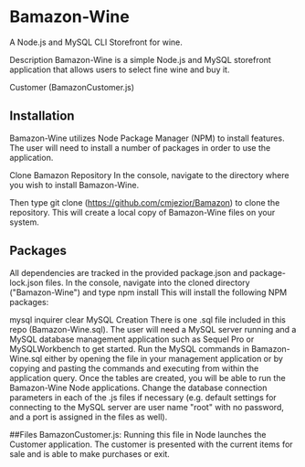 # Bamazon-Wine
A Node.js and MySQL CLI Storefront for wine.

Description
Bamazon-Wine is a simple Node.js and MySQL storefront application that allows users to select fine wine and buy it.

Customer (BamazonCustomer.js)

## Installation
Bamazon-Wine utilizes Node Package Manager (NPM) to install features. The user will need to install a number of packages in order to use the application.

Clone Bamazon Repository
In the console, navigate to the directory where you wish to install Bamazon-Wine.

Then type git clone (https://github.com/cmjezior/Bamazon) to clone the repository. This will create a local copy of Bamazon-Wine files on your system.

## Packages
All dependencies are tracked in the provided package.json and package-lock.json files. In the console, navigate into the cloned directory ("Bamazon-Wine") and type npm install This will install the following NPM packages:

mysql
inquirer
clear
MySQL Creation
There is one .sql file included in this repo (Bamazon-Wine.sql). The user will need a MySQL server running and a MySQL database management application such as Sequel Pro or MySQLWorkbench to get started. Run the MySQL commands in Bamazon-Wine.sql either by opening the file in your management application or by copying and pasting the commands and executing from within the application query. Once the tables are created, you will be able to run the Bamazon-Wine Node applications. Change the database connection parameters in each of the .js files if necessary (e.g. default settings for connecting to the MySQL server are user name "root" with no password, and a port is assigned in the files as well).

##Files
BamazonCustomer.js: Running this file in Node launches the Customer application. The customer is presented with the current items for sale and is able to make purchases or exit.
